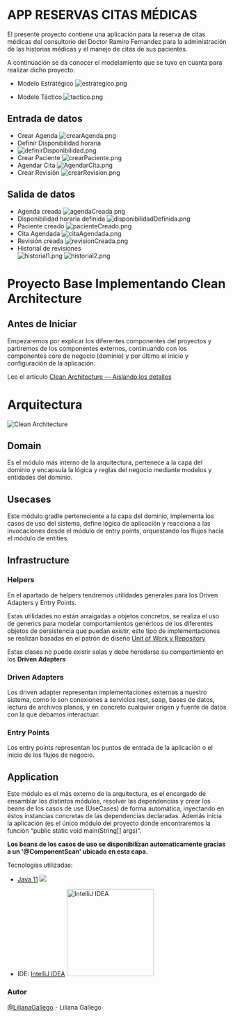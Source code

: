 # APP RESERVAS CITAS MÉDICAS

El presente proyecto contiene una aplicación para la reserva de citas médicas del consultorio del Doctor Ramiro Fernandez para la administración de las historias médicas y el manejo de citas de sus pacientes.

A continuación se da conocer el modelamiento que se tuvo en cuanta para realizar dicho proyecto:

- Modelo Estratégico
  ![estrategico.png](img%2Festrategico.png)

- Modelo Táctico
  ![tactico.png](img%2Ftactico.png)

## Entrada de datos
- Crear Agenda
  ![crearAgenda.png](img%2FcrearAgenda.png)
- Definir Disponibilidad horaria
- ![definirDisponibilidad.png](img%2FdefinirDisponibilidad.png)
- Crear Paciente
  ![crearPaciente.png](img%2FcrearPaciente.png)
- Agendar Cita
  ![AgendarCita.png](img%2FAgendarCita.png)
- Crear Revisión
  ![crearRevision.png](img%2FcrearRevision.png)
  

## Salida de datos
- Agenda creada
  ![agendaCreada.png](img%2FagendaCreada.png)
- Disponibilidad horaria definida
  ![disponibilidadDefinida.png](img%2FdisponibilidadDefinida.png)
- Paciente creado
  ![pacienteCreado.png](img%2FpacienteCreado.png)
- Cita Agendada
  ![citaAgendada.png](img%2FcitaAgendada.png)
- Revisión creada
  ![revisionCreada.png](img%2FrevisionCreada.png)
- Historial de revisiones  
  ![historial1.png](img%2Fhistorial1.png)
  ![historial2.png](img%2Fhistorial2.png)


# Proyecto Base Implementando Clean Architecture

## Antes de Iniciar

Empezaremos por explicar los diferentes componentes del proyectos y partiremos de los componentes externos, continuando con los componentes core de negocio (dominio) y por último el inicio y configuración de la aplicación.

Lee el artículo [Clean Architecture — Aislando los detalles](https://medium.com/bancolombia-tech/clean-architecture-aislando-los-detalles-4f9530f35d7a)

# Arquitectura

![Clean Architecture](https://miro.medium.com/max/1400/1*ZdlHz8B0-qu9Y-QO3AXR_w.png)

## Domain

Es el módulo más interno de la arquitectura, pertenece a la capa del dominio y encapsula la lógica y reglas del negocio mediante modelos y entidades del dominio.

## Usecases

Este módulo gradle perteneciente a la capa del dominio, implementa los casos de uso del sistema, define lógica de aplicación y reacciona a las invocaciones desde el módulo de entry points, orquestando los flujos hacia el módulo de entities.

## Infrastructure

### Helpers

En el apartado de helpers tendremos utilidades generales para los Driven Adapters y Entry Points.

Estas utilidades no están arraigadas a objetos concretos, se realiza el uso de generics para modelar comportamientos
genéricos de los diferentes objetos de persistencia que puedan existir, este tipo de implementaciones se realizan
basadas en el patrón de diseño [Unit of Work y Repository](https://medium.com/@krzychukosobudzki/repository-design-pattern-bc490b256006)

Estas clases no puede existir solas y debe heredarse su compartimiento en los **Driven Adapters**

### Driven Adapters

Los driven adapter representan implementaciones externas a nuestro sistema, como lo son conexiones a servicios rest,
soap, bases de datos, lectura de archivos planos, y en concreto cualquier origen y fuente de datos con la que debamos
interactuar.

### Entry Points

Los entry points representan los puntos de entrada de la aplicación o el inicio de los flujos de negocio.

## Application

Este módulo es el más externo de la arquitectura, es el encargado de ensamblar los distintos módulos, resolver las dependencias y crear los beans de los casos de use (UseCases) de forma automática, inyectando en éstos instancias concretas de las dependencias declaradas. Además inicia la aplicación (es el único módulo del proyecto donde encontraremos la función “public static void main(String[] args)”.

**Los beans de los casos de uso se disponibilizan automaticamente gracias a un '@ComponentScan' ubicado en esta capa.**


Tecnologías utilizadas:

-  [Java 11](https://www.oracle.com/technetwork/java/javase/downloads/jdk8-downloads-2133151.html)
   <image src="https://miro.medium.com/max/754/1*SYPAgsWPGGM9y3zN2B7LGQ.png">

-  IDE: [IntelliJ IDEA](https://www.jetbrains.com/idea/)
   <image src="https://pbs.twimg.com/profile_images/1206618215767584769/zl48EuhC_400x400.jpg" alt="IntelliJ IDEA" height="200">

### Autor
[@LilianaGallego](https://github.com/LilianaGallego) - Liliana Gallego